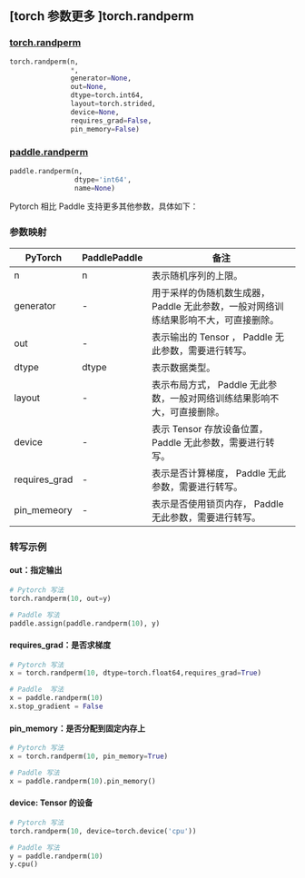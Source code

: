 ## [torch 参数更多 ]torch.randperm

### [torch.randperm](https://pytorch.org/docs/1.13/generated/torch.randperm.html?highlight=rand#torch.randperm)

```python
torch.randperm(n,
               *,
               generator=None,
               out=None,
               dtype=torch.int64,
               layout=torch.strided,
               device=None,
               requires_grad=False,
               pin_memory=False)
```

### [paddle.randperm](https://www.paddlepaddle.org.cn/documentation/docs/zh/api/paddle/randperm_cn.html#randperm)

```python
paddle.randperm(n,
                dtype='int64',
                name=None)
```

Pytorch 相比 Paddle 支持更多其他参数，具体如下：

### 参数映射

| PyTorch       | PaddlePaddle | 备注                                                         |
| ------------- | ------------ | ------------------------------------------------------------ |
| n             | n            | 表示随机序列的上限。                                         |
| generator     | -            | 用于采样的伪随机数生成器， Paddle 无此参数，一般对网络训练结果影响不大，可直接删除。 |
| out           | -            | 表示输出的 Tensor ， Paddle 无此参数，需要进行转写。         |
| dtype         | dtype        | 表示数据类型。                                               |
| layout        | -            | 表示布局方式， Paddle 无此参数，一般对网络训练结果影响不大，可直接删除。 |
| device        | -            | 表示 Tensor 存放设备位置，Paddle 无此参数，需要进行转写。    |
| requires_grad | -            | 表示是否计算梯度， Paddle 无此参数，需要进行转写。           |
| pin_memeory   | -            | 表示是否使用锁页内存， Paddle 无此参数，需要进行转写。       |

### 转写示例

#### out：指定输出

```python
# Pytorch 写法
torch.randperm(10, out=y)

# Paddle 写法
paddle.assign(paddle.randperm(10), y)
```


#### requires_grad：是否求梯度

```python
# Pytorch 写法
x = torch.randperm(10, dtype=torch.float64,requires_grad=True)

# Paddle  写法
x = paddle.randperm(10)
x.stop_gradient = False
```

#### pin_memory：是否分配到固定内存上

```python
# Pytorch 写法
x = torch.randperm(10, pin_memory=True)

# Paddle 写法
x = paddle.randperm(10).pin_memory()
```

#### device: Tensor 的设备

```python
# Pytorch 写法
torch.randperm(10, device=torch.device('cpu'))

# Paddle 写法
y = paddle.randperm(10)
y.cpu()
```
